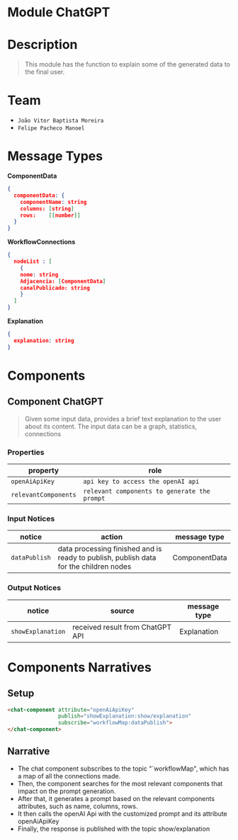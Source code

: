 # Module ChatGPT

# Description
> This module has the function to explain some of the generated data to the final user.

# Team
* `João Vitor Baptista Moreira`
* `Felipe Pacheco Manoel`

# Message Types


**ComponentData**
~~~json
{
  componentData: {
    componentName: string
    columns: [string]
    rows:    [[number]]
  }
}
~~~

**WorkflowConnections**
~~~json
{
  nodeList : [
    {
    nome: string
    Adjacencia: [ComponentData]
    canalPublicado: string
    }
  ]
}
~~~

**Explanation**
~~~json
{
  explanation: string
}
~~~

# Components


## Component ChatGPT

> Given some input data, provides a brief text explanation to the user about its content. The input data can be a graph, statistics, connections

### Properties

property | role
---------| --------
`openAiApiKey` | `api key to access the openAI api`
`relevantComponents` | `relevant components to generate the prompt`

### Input Notices

notice | action | message type
-------| ------ | ------------
`dataPublish` | data processing finished and is ready to publish, publish data for the children nodes | ComponentData

### Output Notices

notice    | source | message type
----------| -------| ------------
`showExplanation` | received result from ChatGPT API | Explanation

# Components Narratives


## Setup

~~~html
<chat-component attribute="openAiApiKey"
                publish="showExplanation:show/explanation"
                subscribe="workflowMap:dataPublish">
</chat-component>

~~~

## Narrative

* The chat component subscribes to the topic "`workflowMap", which has a map of all the connections made.
* Then, the component searches for the most relevant components that impact on the prompt generation.
* After that, it generates a prompt based on the relevant components attributes, such as name, columns, rows.
* It then calls the openAI Api with the customized prompt and its attribute openAiApiKey
* Finally, the response is published with the topic show/explanation

